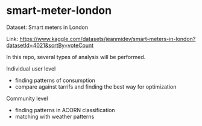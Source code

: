 # smart-meter-london

Dataset: Smart meters in London

Link: https://www.kaggle.com/datasets/jeanmidev/smart-meters-in-london?datasetId=4021&sortBy=voteCount

In this repo, several types of analysis will be performed.

Individual user level
- finding patterns of consumption
- compare against tarrifs and finding the best way for optimization

Community level
- finding patterns in ACORN classification
- matching with weather patterns



